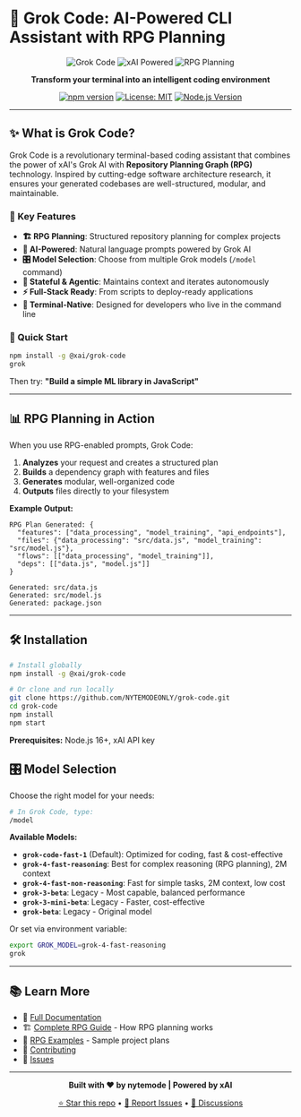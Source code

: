 # 🚀 Grok Code: AI-Powered CLI Assistant with RPG Planning

<div align="center">

![Grok Code](https://img.shields.io/badge/Grok_Code-CLI_AI_Assistant-000?style=for-the-badge&logo=terminal&logoColor=white)
![xAI Powered](https://img.shields.io/badge/Powered_by-xAI-000?style=for-the-badge&logo=x&logoColor=white)
![RPG Planning](https://img.shields.io/badge/Planning-RPG_Graph-FF6B35?style=for-the-badge&logo=graph&logoColor=white)

**Transform your terminal into an intelligent coding environment**

[![npm version](https://img.shields.io/npm/v/@xai/grok-code.svg)](https://www.npmjs.com/package/@xai/grok-code)
[![License: MIT](https://img.shields.io/badge/License-MIT-yellow.svg)](https://opensource.org/licenses/MIT)
[![Node.js Version](https://img.shields.io/badge/node-%3E%3D16.0.0-brightgreen)](https://nodejs.org/)

</div>

---

## ✨ What is Grok Code?

Grok Code is a revolutionary terminal-based coding assistant that combines the power of xAI's Grok AI with **Repository Planning Graph (RPG)** technology. Inspired by cutting-edge software architecture research, it ensures your generated codebases are well-structured, modular, and maintainable.

### 🎯 Key Features

- **🏗️ RPG Planning**: Structured repository planning for complex projects
- **🤖 AI-Powered**: Natural language prompts powered by Grok AI
- **🎛️ Model Selection**: Choose from multiple Grok models (`/model` command)
- **🔄 Stateful & Agentic**: Maintains context and iterates autonomously
- **⚡ Full-Stack Ready**: From scripts to deploy-ready applications
- **🎨 Terminal-Native**: Designed for developers who live in the command line

### 🚀 Quick Start

```bash
npm install -g @xai/grok-code
grok
```

Then try: **"Build a simple ML library in JavaScript"**

---

## 📊 RPG Planning in Action

When you use RPG-enabled prompts, Grok Code:

1. **Analyzes** your request and creates a structured plan
2. **Builds** a dependency graph with features and files
3. **Generates** modular, well-organized code
4. **Outputs** files directly to your filesystem

**Example Output:**
```
RPG Plan Generated: {
  "features": ["data_processing", "model_training", "api_endpoints"],
  "files": {"data_processing": "src/data.js", "model_training": "src/model.js"},
  "flows": [["data_processing", "model_training"]],
  "deps": [["data.js", "model.js"]]
}

Generated: src/data.js
Generated: src/model.js
Generated: package.json
```

---

## 🛠️ Installation

```bash
# Install globally
npm install -g @xai/grok-code

# Or clone and run locally
git clone https://github.com/NYTEMODEONLY/grok-code.git
cd grok-code
npm install
npm start
```

**Prerequisites:** Node.js 16+, xAI API key

## 🎛️ Model Selection

Choose the right model for your needs:

```bash
# In Grok Code, type:
/model
```

**Available Models:**
- **`grok-code-fast-1`** (Default): Optimized for coding, fast & cost-effective
- **`grok-4-fast-reasoning`**: Best for complex reasoning (RPG planning), 2M context
- **`grok-4-fast-non-reasoning`**: Fast for simple tasks, 2M context, low cost
- **`grok-3-beta`**: Legacy - Most capable, balanced performance
- **`grok-3-mini-beta`**: Legacy - Faster, cost-effective
- **`grok-beta`**: Legacy - Original model

Or set via environment variable:
```bash
export GROK_MODEL=grok-4-fast-reasoning
grok
```

---

## 📚 Learn More

- 📖 [Full Documentation](https://github.com/NYTEMODEONLY/grok-code/blob/main/README.md)
- 🏗️ [Complete RPG Guide](https://github.com/NYTEMODEONLY/grok-code/blob/main/RPG_GUIDE.md) - How RPG planning works
- 📁 [RPG Examples](https://github.com/NYTEMODEONLY/grok-code/tree/main/examples) - Sample project plans
- 🤝 [Contributing](https://github.com/NYTEMODEONLY/grok-code/blob/main/README.md#contributing)
- 🐛 [Issues](https://github.com/NYTEMODEONLY/grok-code/issues)

---

<div align="center">

**Built with ❤️ by nytemode | Powered by xAI**

[⭐ Star this repo](https://github.com/NYTEMODEONLY/grok-code) • [🐛 Report Issues](https://github.com/NYTEMODEONLY/grok-code/issues) • [💬 Discussions](https://github.com/NYTEMODEONLY/grok-code/discussions)

</div>

